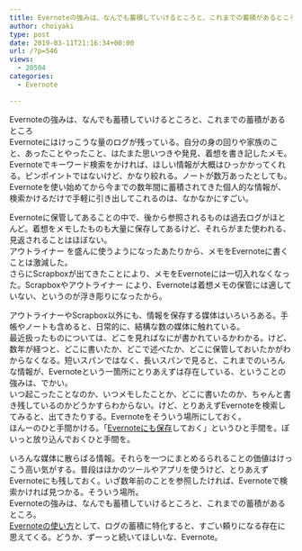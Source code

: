 ```yaml
---
title: Evernoteの強みは、なんでも蓄積していけるところと、これまでの蓄積があるところ
author: choiyaki
type: post
date: 2019-03-11T21:16:34+00:00
url: /?p=546
views:
  - 20504
categories:
  - Evernote

---
```

Evernoteの強みは、なんでも蓄積していけるところと、これまでの蓄積があるところ  
Evernoteにはけっこうな量のログが残っている。自分の身の回りや家族のこと、あったことやったこと、はたまた思いつきや発見、着想を書き記したメモ。  
Evernoteでキーワード検索をかければ、ほしい情報が大概はひっかかってくれる。ピンポイントではないけど、かなり絞れる。ノートが数万あったとしても。Evernoteを使い始めてから今までの数年間に蓄積されてきた個人的な情報が、検索かけるだけで手軽に引き出してこれるのは、なかなかにすごい。

Evernoteに保管してあることの中で、後から参照されるものは過去ログがほとんど。着想をメモしたものも大量に保存してあるけど、それらがまた使われる、見返されることはほぼない。  
アウトライナー を盛んに使うようになったあたりから、メモをEvernoteに書くことは激減した。  
さらにScrapboxが出てきたことにより、メモをEvernoteには一切入れなくなった。Scrapboxやアウトライナー により、Evernoteは着想メモの保管には適していない、というのが浮き彫りになったから。

アウトライナーやScrapbox以外にも、情報を保存する媒体はいろいろある。手帳やノートも含めると、日常的に、結構な数の媒体に触れている。  
最近扱ったものについては、どこを見ればなにが書かれているかわかる。けど、数年が経つと、どこに書いたか、どこで述べたか、どこに保管しておいたかがわからなくなる。短いスパンではなく、長いスパンで見ると、これまでのいろんな情報が、Evernoteという一箇所にとりあえずは存在している、ということの強みは、でかい。  
いつ起こったことなのか、いつメモしたことか、どこに書いたのか、ちゃんと書き残しているのかどうかすらわからない。けど、とりあえずEvernoteを検索してみると、出てきたりする。Evernoteをそういう場所にしておく。  
ほんーのひと手間かける。「[Evernoteにも保存][1]しておく」というひと手間を。ぽいっと放り込んでおくひと手間を。

いろんな媒体に散らばる情報。それらを一つにまとめるられることの価値はけっこう高い気がする。普段はほかのツールやアプリを使うけど、とりあえずEvernoteにも残しておく。いざ数年前のことを参照したければ、Evernoteで検索かければ見つかる。そういう場所。  
Evernoteの強みは、なんでも蓄積していけるところと、これまでの蓄積があるところ。  
[Evernoteの使い方][2]として、ログの蓄積に特化すると、すごい頼りになる存在に思えてくる。どうか、ずーっと続いてほしいな、Evernote。

 [1]: https://scrapbox.io/choiyaki-hondana/Evernote%E3%81%AB%E3%82%82%E4%BF%9D%E5%AD%98
 [2]: https://scrapbox.io/choiyaki-hondana/Evernote%E3%81%AE%E4%BD%BF%E3%81%84%E6%96%B9